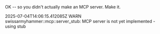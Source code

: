 OK -- so you didn't actually make an MCP server. Make it.

2025-07-04T14:06:15.412085Z  WARN swissarmyhammer::mcp::server_stub: MCP server is not yet implemented - using stub
